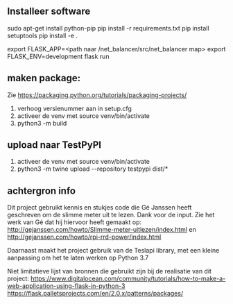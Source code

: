
## Installeer software

sudo apt-get install python-pip
pip install -r requirements.txt
pip install setuptools
pip install -e .

export FLASK_APP=<path naar /net_balancer/src/net_balancer map>
export FLASK_ENV=development
flask run

## maken package:

Zie https://packaging.python.org/tutorials/packaging-projects/ 
1. verhoog versienummer aan in setup.cfg
2. activeer de venv met 
source venv/bin/activate
3. python3 -m build

## upload naar TestPyPI
1. activeer de venv met 
source venv/bin/activate
2. python3 -m twine upload --repository testpypi dist/*

## achtergron info
Dit project gebruikt kennis en stukjes code die Gé Janssen heeft geschreven om de slimme meter uit te lezen. Dank voor de input. Zie het werk van Gé dat hij hiervoor heeft gemaakt op:
http://gejanssen.com/howto/Slimme-meter-uitlezen/index.html
en
http://gejanssen.com/howto/rpi-rrd-power/index.html

Daarnaast maakt het project gebruik van de Teslapi library, met een kleine aanpassing om het te laten werken op Python 3.7


Niet limitatieve lijst van bronnen die gebruikt zijn bij de realisatie van dit project:
https://www.digitalocean.com/community/tutorials/how-to-make-a-web-application-using-flask-in-python-3
https://flask.palletsprojects.com/en/2.0.x/patterns/packages/

